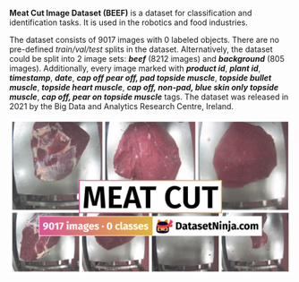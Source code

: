 **Meat Cut Image Dataset (BEEF)** is a dataset for classification and identification tasks. It is used in the robotics and food industries. 

The dataset consists of 9017 images with 0 labeled objects. There are no pre-defined <i>train/val/test</i> splits in the dataset. Alternatively, the dataset could be split into 2 image sets: ***beef*** (8212 images) and ***background*** (805 images). Additionally, every image marked with ***product id***, ***plant id***, ***timestamp***, ***date***, ***cap off pear off, pad topside muscle***, ***topside bullet muscle***, ***topside heart muscle***, ***cap off, non-pad, blue skin only topside muscle***, ***cap off, pear on topside muscle*** tags. The dataset was released in 2021 by the Big Data and Analytics Research Centre, Ireland.

<img src="https://github.com/dataset-ninja/meat-cut/raw/main/visualizations/poster.png">
